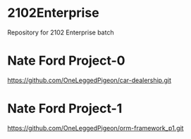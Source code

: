 # 2102Enterprise
Repository for 2102 Enterprise batch
# Nate Ford Project-0
https://github.com/OneLeggedPigeon/car-dealership.git
# Nate Ford Project-1
https://github.com/OneLeggedPigeon/orm-framework_p1.git